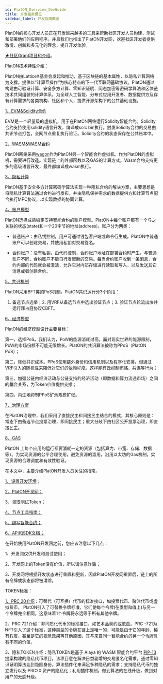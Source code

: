 ```yaml
---
id: PlatON_Overview_DevGuide
title: 开发指南概览
sidebar_label: 开发指南概览
---
```




PlatON的核心开发人员正在开发越来越多的工具来帮助社区开发人员构建、测试和部署他们的应用程序。并且我们也推出了PlatON开发网，欢迎社区开发者提供激情、创新和多元化的理念，提升开发体验。

[★社区Grant项目和介绍](/docs/zh-CN/community/ )。



PlatON技术特性介绍：

PlatON由LatticeX基金会发起和推动，基于区块链的基本属性，以隐私计算网络为支撑，提供以“计算互操作”为核心特点的下一代互联网基础协议。PlatON通过构建由可验证计算、安全多方计算、零知识证明、同态加密等密码学算法和区块链技术共同组装的计算体系，为全球人工智能、分布式应用开发者、数据提供方及存有计算需求的各类机构、社区和个人，提供开源架构下的公共基础设施。



[1、EVM&Solidity合约](/docs/zh-CN/Solidity_Dev_Manual)

EVM是一个轻量级的虚拟机，用于在PlatON网络运行Solidity智能合约。Solidity合约支持使用solidity语言开发，编译成solc bin执行。触发Solidity合约的交易由共识节点打包，全网节点重复执行验证。Solidity合约的状态保存在公共账本中。



[2、WASM&WASM合约](/docs/zh-CN/PlatON_Overall_Solution#智能合约)

PlatON网络采用[wagon](https://github.com/go-interpreter/wagon)作为PlatON另一个智能合约虚拟机。作为PlatON的虚拟机，需要进行改造。实现链上的外部函数以及GAS的计算方式。Wasm合约支持更多的高级语言开发，最终都编译成wasm执行。



[3、隐私计算](/docs/zh-CN/Secure_Multi_Party_Computation)

PlatON基于安全多方计算密码学算法实现一种隐私合约的解决方案，主要思想是将隐私计算算法通过合约进行发布，并由隐私保护需求的数据提供方和计算节点配合执行MPC协议，以实现数据的协同计算。



[4、账户模型](/docs/zh-CN/PlatON_Overall_Solution#账户模型)

PlatON选择成熟稳定支持智能合约的账户模型。PlatON中每个账户都有一个与之关联的状态(state)和一个20字节的地址(address)。账户分为两类：

- 普通账户：由私钥控制，用户可通过钱包客户端或命令行生成。PlatON中普通账户可以创建交易，并使用私钥对交易签名。

- 合约账户：没有私钥，由代码控制，合约账户地址在部署合约时产生。与普通账户不同，合约账户不能自行发起新的交易。每当合约账户收到一条消息，合约内部的代码就会被激活，允许它对内部存储进行读取和写入，以及发送其它消息或者创建合约。

  

[5、共识机制](/docs/zh-CN/PlatON_Solution#概述)

PlatON采用BFT类的PoS机制。PlatON共识运行分3个阶段：

1. 备选节点选举；2. 用VRF从备选节点中选出验证节点；3. 验证节点轮流出块并运行拜占庭协议CBFT。



[6、经济模型](/docs/zh-CN/Economic_Model#platon的经济设计目标)

PlatON的经济模型设计主要目标：

第一，选择PoS。我们认为，PoW的能源消耗过高。面对现实世界的能源限制，PoW的市场份额不可能无限增长。PlatON的共识算法被称为PPoS（PlatON PoS）；

第二，降低共识成本。PPoS使用链外身份和信用机制以及程序化安排，但通过VRF引入的随机性来降低对它们的依赖程度。这样能有效抑制贿赂、共谋等行为；

第三，加强公链内经济活动与公链支持的经济活动（即数据和算力流通市场）之间的耦合关系，为Token价值提供支撑；

第四，内生地抑制PPoS矿池规模扩张。



[7、治理方案](/docs/zh-CN/PlatON_Governance_Solution#platon治理机制)

在PlatON治理中，我们采用了直接民主和间接民主结合的模式，其核心原则是：常态下由备选节点投票治理，即间接民主；重大分歧下由社区公开投票治理，即直接民主。



[8、GAS](/docs/zh-CN/Economic_Model#交易手续费)

PlatON 上每个应用的运行都要消耗一定的资源（包括算力、带宽、存储、数据等）。为实现资源的公平合理使用，避免资源的滥用，沿用以太坊的Gas机制，实现资源的合理调度和有效性验证。



在本文中，主要介绍PlatON开发人员关注的指南。

[1、设置开发环境](/docs/zh-CN/Install_PlatON)；

[2、PlatON开发网；](/docs/zh-CN/Become_PlatON_Dev_Verification)

3、领取测试Token；

[4、节点工具指南；](/docs/zh-CN/OnLine_MTool_Manual)

[5、编写智能合约；](/docs/zh-CN/EVM_Smart_Contract)

[6、API和SDK文档；]( /docs/zh-CN/Java_SDK)



在开始使用PlatON开发网之前，您应该注意以下几点：

1、开发网仅供开发和测试使用；

2、开发网上的Token没有价值，所以请注意诈骗；

3、开发网将根据开发状态进行重置和更新，因此PlatON开发网重置后，链上的所有令牌或状态都将被清除。



TOKEN标准：

[1、PRC 20介绍](/docs/zh-CN/Solidity_Contract_Dev_Costs#大型合约示例)：可替代（可互换）代币的标准接口，如投票代币、赌注代币或虚拟货币。 PlatON引入了可替换令牌标准，它们使每个令牌(在类型和值上)与另一个令牌完全相同，这意味着1个令牌将永远等于所有其他令牌。



2、PRC 721介绍：非同质化代币的标准接口，如艺术品契约或歌曲。PRC -721为NFT引入了这个标准，这种类型的令牌在链上是唯一的，可能是由于它的年龄、稀有程度，甚至是它的视觉效果等其他原因，其与来自同一智能合约的另一个令牌具有不同的价值。



3、隐私TOKEN介绍：隐私TOKEN是基于 Alaya 的 WASM 智能合约平台 [PIP-13](https://github.com/AlayaNetwork/AIPs/blob/master/Alaya/AIP-13.md) 提案构建的隐私代币项目。该项目意在解决日益剧增的交易匿名化需求。通过零知识证明算法达到隐匿身份，算法插件化来满足多种隐私的需求；支持隐私代币的独立发行以及 PRC20 资产的隐私化；利用插件机制，做到算法的在线升级，做到对用户的无感升级。
